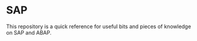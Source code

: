 # SAP
This repository is a quick reference for useful bits and pieces of knowledge on SAP and ABAP. 
